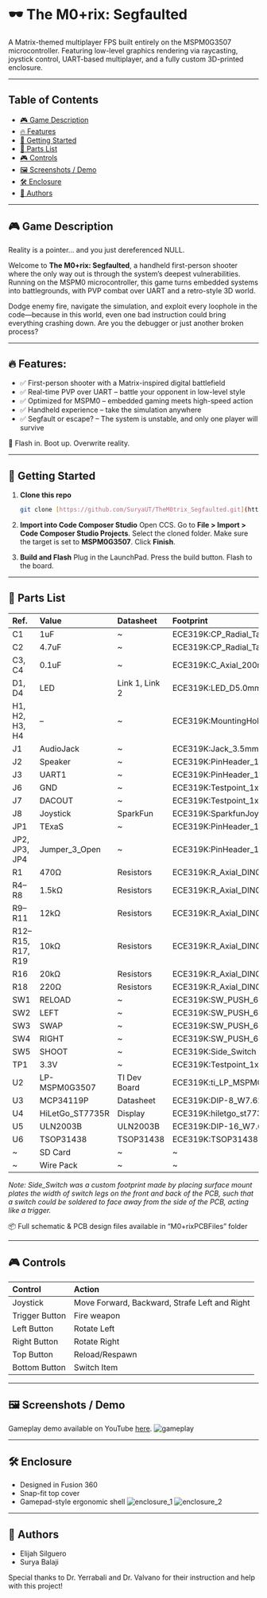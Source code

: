 # 🕶️ The M0+rix: Segfaulted

A Matrix-themed multiplayer FPS built entirely on the MSPM0G3507 microcontroller. Featuring low-level graphics rendering via raycasting, joystick control, UART-based multiplayer, and a fully custom 3D-printed enclosure.

---

## Table of Contents

* [🎮 Game Description](#-game-description)
* [🔥 Features](#-features)
* [🚀 Getting Started](#-getting-started)
* [🔩 Parts List](#-parts-list)
* [🎮 Controls](#-controls)
* [🖼️ Screenshots / Demo](#️-screenshots--demo)
* [🛠️ Enclosure](#-enclosure)
* [👥 Authors](#-authors)

---

## 🎮 Game Description

Reality is a pointer… and you just dereferenced NULL.

Welcome to **The M0+rix: Segfaulted**, a handheld first-person shooter where the only way out is through the system’s deepest vulnerabilities. Running on the MSPM0 microcontroller, this game turns embedded systems into battlegrounds, with PVP combat over UART and a retro-style 3D world.

Dodge enemy fire, navigate the simulation, and exploit every loophole in the code—because in this world, even one bad instruction could bring everything crashing down. Are you the debugger or just another broken process?

---

## 🔥 Features:

* ✅ First-person shooter with a Matrix-inspired digital battlefield
* ✅ Real-time PVP over UART – battle your opponent in low-level style
* ✅ Optimized for MSPM0 – embedded gaming meets high-speed action
* ✅ Handheld experience – take the simulation anywhere
* ✅ Segfault or escape? – The system is unstable, and only one player will survive

💾 Flash in. Boot up. Overwrite reality.

---

## 🚀 Getting Started

1.  **Clone this repo**

    ```bash
    git clone [https://github.com/SuryaUT/TheM0trix_Segfaulted.git](https://github.com/SuryaUT/TheM0trix_Segfaulted.git)
    ```

2.  **Import into Code Composer Studio**
    Open CCS. Go to **File > Import > Code Composer Studio Projects**. Select the cloned folder. Make sure the target is set to **MSPM0G3507**. Click **Finish**.

3.  **Build and Flash**
    Plug in the LaunchPad. Press the build button. Flash to the board.

---

## 🔩 Parts List

| Ref. | Value | Datasheet | Footprint | Qty |
| :--- | :--- | :--- | :--- | :--- |
| C1 | 1uF | ~ | ECE319K:CP\_Radial\_Tantal200mil | 1 |
| C2 | 4.7uF | ~ | ECE319K:CP\_Radial\_Tantal200mil | 1 |
| C3, C4 | 0.1uF | ~ | ECE319K:C\_Axial\_200mil | 2 |
| D1, D4 | LED | Link 1, Link 2 | ECE319K:LED\_D5.0mm | 2 |
| H1, H2, H3, H4 | – | ~ | ECE319K:MountingHole\_4\_40 | 4 |
| J1 | AudioJack | ~ | ECE319K:Jack\_3.5mm\_CUI\_SJ1-3523N\_Horizontal | 1 |
| J2 | Speaker | ~ | ECE319K:PinHeader\_1x02\_P2.54mm\_Vertical | 1 |
| J3 | UART1 | ~ | ECE319K:PinHeader\_1x03\_P2.54mm\_Vertical | 1 |
| J6 | GND | ~ | ECE319K:Testpoint\_1x02\_P2.54mm | 1 |
| J7 | DACOUT | ~ | ECE319K:Testpoint\_1x02\_P2.54mm | 1 |
| J8 | Joystick | SparkFun | ECE319K:SparkfunJoystick | 1 |
| JP1 | TExaS | ~ | ECE319K:PinHeader\_1x03\_P2.54mm\_Vertical | 1 |
| JP2, JP3, JP4 | Jumper\_3\_Open | ~ | ECE319K:PinHeader\_1x03\_P2.54mm\_Vertical | 3 |
| R1 | 470Ω | Resistors | ECE319K:R\_Axial\_DIN0204\_L3.6mm\_D1.6mm\_P7.62mm\_Horizontal | 1 |
| R4–R8 | 1.5kΩ | Resistors | ECE319K:R\_Axial\_DIN0204\_L3.6mm\_D1.6mm\_P7.62mm\_Horizontal | 5 |
| R9–R11 | 12kΩ | Resistors | ECE319K:R\_Axial\_DIN0204\_L3.6mm\_D1.6mm\_P7.62mm\_Horizontal | 3 |
| R12–R15, R17, R19 | 10kΩ | Resistors | ECE319K:R\_Axial\_DIN0204\_L3.6mm\_D1.6mm\_P7.62mm\_Horizontal | 6 |
| R16 | 20kΩ | Resistors | ECE319K:R\_Axial\_DIN0204\_L3.6mm\_D1.6mm\_P7.62mm\_Horizontal | 1 |
| R18 | 220Ω | Resistors | ECE319K:R\_Axial\_DIN0204\_L3.6mm\_D1.6mm\_P7.62mm\_Horizontal | 1 |
| SW1 | RELOAD | ~ | ECE319K:SW\_PUSH\_6mm | 1 |
| SW2 | LEFT | ~ | ECE319K:SW\_PUSH\_6mm | 1 |
| SW3 | SWAP | ~ | ECE319K:SW\_PUSH\_6mm | 1 |
| SW4 | RIGHT | ~ | ECE319K:SW\_PUSH\_6mm | 1 |
| SW5 | SHOOT | ~ | ECE319K:Side\_Switch | 1 |
| TP1 | 3.3V | ~ | ECE319K:Testpoint\_1x02\_P2.54mm | 1 |
| U2 | LP-MSPM0G3507 | TI Dev Board | ECE319K:ti\_LP\_MSPM0G3507 | 1 |
| U3 | MCP34119P | Datasheet | ECE319K:DIP-8\_W7.62mm\_LongPads | 1 |
| U4 | HiLetGo\_ST7735R | Display | ECE319K:hiletgo\_st7735r | 1 |
| U5 | ULN2003B | ULN2003B | ECE319K:DIP-16\_W7.62mm | 1 |
| U6 | TSOP31438 | TSOP31438 | ECE319K:TSOP31438 | 1 |
| ~ | SD Card | ~ | ~ | 1 |
| ~ | Wire Pack | ~ | ~ | 1 |

*Note: Side\_Switch was a custom footprint made by placing surface mount plates the width of switch legs on the front and back of the PCB, such that a switch could be soldered to face away from the side of the PCB, acting like a trigger.*

📦 Full schematic & PCB design files available in “M0+rixPCBFiles” folder

---

## 🎮 Controls

| Control | Action |
| :--- | :--- |
| Joystick | Move Forward, Backward, Strafe Left and Right |
| Trigger Button | Fire weapon |
| Left Button | Rotate Left |
| Right Button | Rotate Right |
| Top Button | Reload/Respawn |
| Bottom Button | Switch Item |

---

## 🖼️ Screenshots / Demo

Gameplay demo available on YouTube [here](https://www.youtube.com/watch?v=fk33UKtkELA).
![gameplay](https://github.com/user-attachments/assets/51f8bdc3-27db-4639-9ffc-ad8397f43ec4)

---

## 🛠️ Enclosure

* Designed in Fusion 360
* Snap-fit top cover
* Gamepad-style ergonomic shell
  ![enclosure_1](https://github.com/user-attachments/assets/3218e189-bbb0-44d5-8a4e-75ed0119b0a7)
  ![enclosure_2](https://github.com/user-attachments/assets/ac2e9b46-883b-4ba8-b5a2-e6602e3b1be0)

---

## 👥 Authors

* Elijah Silguero
* Surya Balaji

Special thanks to Dr. Yerrabali and Dr. Valvano for their instruction and help with this project!
